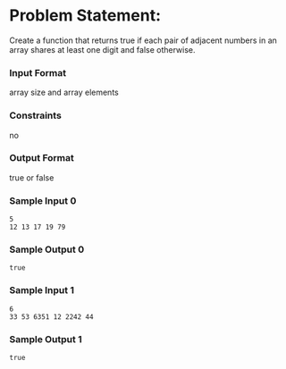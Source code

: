 # Problem Statement:

Create a function that returns true if each pair of adjacent numbers in an array shares at least one digit and false otherwise.

### Input Format

array size and array elements

### Constraints

no

### Output Format

true or false

### Sample Input 0
```
5
12 13 17 19 79
```
### Sample Output 0
```
true
```
### Sample Input 1
```
6
33 53 6351 12 2242 44
```
### Sample Output 1
```
true
```
